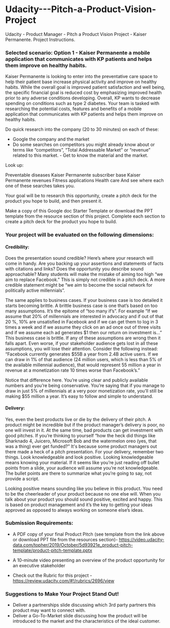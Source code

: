 # Udacity---Pitch-a-Product-Vision-Project
Udacity - Product Manager - Pitch a Product Vision Project - Kaiser Permanente. Project Instructions.

### Selected scenario: Option 1 - Kaiser Permanente a mobile application that communicates with KP patients and helps them improve on healthy habits.

Kaiser Permanente is looking to enter into the preventative care space to help their patient base increase physical activity and improve on healthy habits. While the overall goal is improved patient satisfaction and well being, the specific financial goal is reduced cost by emphasizing improved health prior to any adverse conditions developing. Overall, KP wants to decrease spending on conditions such as type 2 diabetes.
Your team is tasked with researching the potential costs, features and benefits of a mobile application that communicates with KP patients and helps them improve on healthy habits.

Do quick research into the company (20 to 30 minutes) on each of these:
- Google the company and the market
- Do some searches on competitors you might already know about or terms like “competitors”, “Total Addressable Market” or “revenue” related to this market. - Get to know the material and the market.

Look up:

Preventable diseases
Kaiser Permanente subscriber base
Kaiser Permanente revenues
Fitness applications
Health care
And see where each one of these searches takes you.

Your goal will be to research this opportunity, create a pitch deck for the product you hope to build, and then present it.

Make a copy of this Google doc Starter Template or download the PPT template from the resource section of this project. Complete each section to create a pitch deck for the product you hope to build.

### Your project will be evaluated on the following dimensions:

#### Credibility: 
Does the presentation sound credible? Here’s where your research will come in handy. Are you backing up your assertions and statements of facts with citations and links? Does the opportunity you describe sound approachable? Many students will make the mistake of aiming too high “we aim to replace Facebook." This is simply not credible in a pitch deck. A more credible statement might be “we aim to become the social network for politically active millennials”.

The same applies to business cases. If your business case is too detailed it starts becoming brittle. A brittle business case is one that’s based on too many assumptions. It’s the epitome of “too many if’s”. For example “If we assume that 20% of millennials are interested in advocacy and if out of that 20 %, 10% are unsatisfied in Facebook and if we can get them to log in 3 times a week and if we assume they click on an ad once out of three visits and if we assume each ad generates \$1 then our return on investment is…” This business case is brittle. If any of these assumptions are wrong then it falls apart. Even worse, if your stakeholder audience gets lost in all these assumptions, you will lose their attention. Consider the following instead: “Facebook currently generates \$55B a year from 2.4B active users. If we can draw in 1% of that audience (24 million users, which is less than 5% of the available millennial audience), that would represent 55 million a year in revenue at a monetization rate 10 times worse than Facebook’s.”

Notice that difference here. You’re using clear and publicly available numbers and you’re being conservative. You’re saying that if you manage to draw in just 5% of millennials at a very poor monetization rate, you’ll still be making $55 million a year. It’s easy to follow and simple to understand.

#### Delivery: 
Yes, even the best products live or die by the delivery of their pitch. A product might be incredible but if the product manager’s delivery is poor, no one will invest in it. At the same time, bad products can get investment with good pitches. If you’re thinking to yourself “how the heck did things like Sharknado 4, Juicero, Microsoft Bob and the watermelon oreo (yes, that was a thing) ever get funded?” It's because some product managers out there made a heck of a pitch presentation. For your delivery, remember two things. Look knowledgeable and look positive.
Looking knowledgeable means knowing your material. If it seems like you’re just reading off bullet points from a slide, your audience will assume you’re not knowledgeable. The bullet points are there to summarize what you’re going to say, not provide a script.

Looking positive means sounding like you believe in this product. You need to be the cheerleader of your product because no one else will. When you talk about your product you should sound positive, excited and happy. This is based on product management and it’s the key to getting your ideas approved as opposed to always working on someone else’s ideas.

### Submission Requirements:
- A PDF copy of your final Product Pitch (see template from the link above or download PPT file from the resources section)- https://video.udacity-data.com/topher/2019/October/5d93921e_product-pitch-template/product-pitch-template.pptx

- A 10-minute video presenting an overview of the product opportunity for an executive stakeholder

- Check out the Rubric for this project - https://review.udacity.com/#!/rubrics/2696/view

### Suggestions to Make Your Project Stand Out!

- Deliver a partnerships slide discussing which 3rd party partners this product may want to connect with.
- Deliver a Go-To-Market slide discussing how the product will be introduced to the market and the characteristics of the ideal customer.
